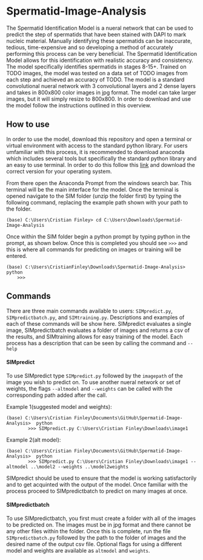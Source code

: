 # Spermatid-Image-Analysis
The Spermatid Identification Model is a nueral network that can be used to predict the step of spermatids that have been stained with DAPI to mark nucleic material.  Manually identifying these spermatids can be inaccurate, tedious, time-expensive and so developing a method of accurately performing this process can be very beneficial. The Spermatid Identification Model allows for this identification with realistic accuracy and consistency. The model specifically identifies spermatids in stages 8-15+.   Trained on TODO images, the model was tested on a data set of TODO images from each step and achieved an accuracy of TODO.  The model is a standard convolutional nueral network with 3 convolutional layers and 2 dense layers and takes in 800x800 color images in jpg format.  The model can take larger images, but it will simply resize to 800x800.  In order to download and use the model follow the instructions outlined in this overview.  

## How to use
In order to use the model, download this repository and open a terminal or virtual environment with access to the standard python library.  For users umfamiliar with this process, it is recommended to download anaconda which includes several tools but specifically the standard python library and an easy to use terminal.  In order to do this follow this [link](https://www.anaconda.com/download) and download the correct version for your operating system.

From there open the Anaconda Prompt from the windows search bar.  This terminal will be the main interface for the model.  Once the terminal is opened navigate to the SIM folder (unzip the folder first) by typing the following command, replacing the example path shown with your path to the folder.
```
(base) C:\Users\Cristian Finley> cd C:\Users\Downloads\Spermatid-Image-Analysis
```
Once within the SIM folder begin a python prompt by typing python in the prompt, as shown below.  Once this is completed you should see `>>>` and this is where all commands for predicting on images or training will be entered.
```
(base) C:\Users\CristianFinley\Downloads\Spermatid-Image-Analysis> python
    >>>
```

## Commands
There are three main commands available to users:  `SIMpredict.py`, `SIMpredictbatch.py`, and `SIMtraining.py`.  Descriptions and examples of each of these commands will be show here.  SIMpredict evaluates a single image, SIMpredictbatch evaluates a folder of images and returns a csv of the results, and SIMtraining allows for easy training of the model.  Each process has a description that can be seen by calling the command and `--help`


#### SIMpredict
To use SIMpredict type `SIMpredict.py` followed by the `imagepath` of the image you wish to predict on.  To use another nueral network or set of weights, the flags `--altmodel` and `--weights` can be called with the corresponding path added after the call.  

Example 1(suggested model and weights):
```
(base) C:\Users\Cristian Finley\Documents\GitHub\Spermatid-Image-Analysis>  python
        >>> SIMpredict.py C:\Users\Cristian Finley\Downloads\image1
 ```
        
Example 2(alt model):
```
(base) C:\Users\Cristian Finley\Documents\GitHub\Spermatid-Image-Analysis>  python
        >>> SIMpredict.py C:\Users\Cristian Finley\Downloads\image1 --altmodel ..\model2 --weights ..\model2weights
```

SIMpredict should be used to ensure that the model is working satisfactorily and to get acquinted with the output of the model.  Once familiar with the process proceed to SIMpredictbatch to predict on many images at once.

#### SIMpredictbatch
To use SIMpredictbatch, you first must create a folder with all of the images to be predicted on.  The images must be in jpg format and there cannot be any other files within the folder.  Once this is complete, run the file `SIMpredictbatch.py` followed by the path to the folder of images and the desired name of the output csv file.  Optional flags for using a different model and weights are available as `altmodel` and `weights`.
